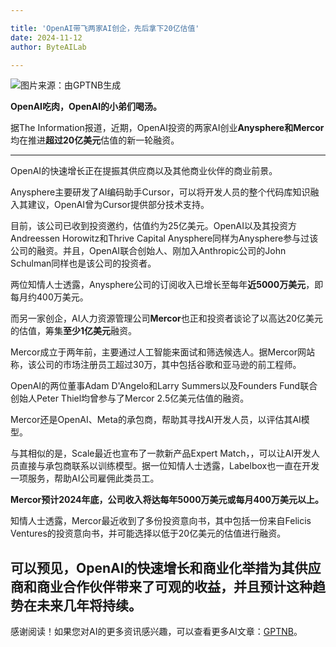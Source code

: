 ```yaml
---

title: 'OpenAI带飞两家AI创企，先后拿下20亿估值'
date: 2024-11-12
author: ByteAILab

---
```


![图片来源：由GPTNB生成](http://www.jesonc.com/upload/8FD7B96F5E34993C64020C0DB54F4C00/1731306454873/Fp4Ic_bgXM1gR0ymJ_F2y2Qbfz0M.png)

**OpenAI吃肉，OpenAI的小弟们喝汤。**

据The Information报道，近期，OpenAI投资的两家AI创业**Anysphere和Mercor**均在推进**超过20亿美元**估值的新一轮融资。

---
OpenAI的快速增长正在提振其供应商以及其他商业伙伴的商业前景。

Anysphere主要研发了AI编码助手Cursor，可以将开发人员的整个代码库知识融入其建议，OpenAI曾为Cursor提供部分技术支持。

目前，该公司已收到投资邀约，估值约为25亿美元。OpenAI以及其投资方Andreessen Horowitz和Thrive Capital Anysphere同样为Anysphere参与过该公司的融资。并且，OpenAI联合创始人、刚加入Anthropic公司的John Schulman同样也是该公司的投资者。

两位知情人士透露，Anysphere公司的订阅收入已增长至每年**近5000万美元**，即每月约400万美元。

而另一家创企，AI人力资源管理公司**Mercor**也正和投资者谈论了以高达20亿美元的估值，筹集**至少1亿美元**融资。

Mercor成立于两年前，主要通过人工智能来面试和筛选候选人。据Mercor网站称，该公司的市场注册员工超过30万，其中包括谷歌和亚马逊的前工程师。

OpenAI的两位董事Adam D'Angelo和Larry Summers以及Founders Fund联合创始人Peter Thiel均曾参与了Mercor 2.5亿美元估值的融资。

Mercor还是OpenAI、Meta的承包商，帮助其寻找AI开发人员，以评估其AI模型。

与其相似的是，Scale最近也宣布了一款新产品Expert Match，，可以让AI开发人员直接与承包商联系以训练模型。据一位知情人士透露，Labelbox也一直在开发一项服务，帮助AI公司雇佣此类员工。

**Mercor预计2024年底，公司收入将达每年5000万美元或每月400万美元以上。**

知情人士透露，Mercor最近收到了多份投资意向书，其中包括一份来自Felicis Ventures的投资意向书，并可能选择以低于20亿美元的估值进行融资。

可以预见，OpenAI的快速增长和商业化举措为其供应商和商业合作伙伴带来了可观的收益，并且预计这种趋势在未来几年将持续。
---
感谢阅读！如果您对AI的更多资讯感兴趣，可以查看更多AI文章：[GPTNB](https://gptnb.com)。
